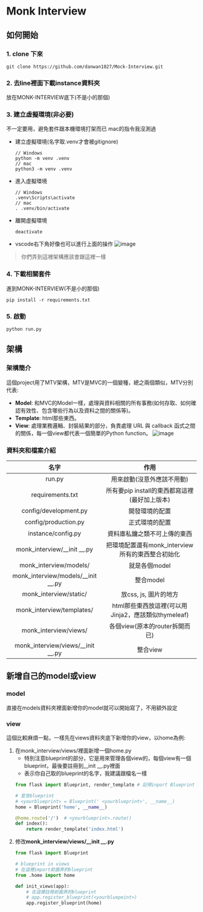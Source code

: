 # Monk Interview

## 如何開始

### 1. clone 下來
```
git clone https://github.com/danwan1027/Mock-Interview.git
```

### 2. 去line裡面下載instance資料夾
放在MONK-INTERVIEW底下(不是小的那個)

### 3. 建立虛擬環境(非必要)
不一定要用，避免套件跟本機環境打架而已
mac的指令我沒測過
* 建立虛擬環境(名字取.venv才會被gitignore)
    ```
    // Windows
    python -m venv .venv
    // mac
    python3 -m venv .venv
    ```
* 進入虛擬環境
    ```
    // Windows
    .venv\Scripts\activate
    // mac
    . .venv/bin/activate
    ```
* 離開虛擬環境
    ```
    deactivate
    ```
* vscode右下角好像也可以進行上面的操作
![image](https://hackmd.io/_uploads/HJclOe1DC.png)
> 你們弄到這裡架構應該會跟這裡一樣

### 4. 下載相關套件
進到MONK-INTERVIEW(不是小的那個)
```
pip install -r requirements.txt
```

### 5. 啟動
```
python run.py
```



## 架構

### 架構簡介
這個project用了MTV架構，MTV是MVC的一個變種，總之兩個類似，MTV分別代表:
* __Model__: 和MVC的Model一樣，處理與資料相關的所有事務(如何存取、如何確認有效性、包含哪些行為以及資料之間的關係等)。
* __Template__: html那些東西。
* __View__: 處理業務邏輯、封裝結果的部分，負責處理 URL 與 callback 函式之間的關係，每一個view都代表一個簡單的Python function。
![image](https://hackmd.io/_uploads/Bktkcg1DA.png)

### 資料夾和檔案介紹

| 名字     |    作用 |
| :-----: | :-----: |
| run.py   |   用來啟動(沒意外應該不用動)   |
| requirements.txt   |   所有要pip install的東西都寫這裡(最好加上版本)   |
| config/development.py   |   開發環境的配置   |
| config/production.py   |   正式環境的配置   |
| instance/config.py   |   資料庫私鑰之類不可上傳的東西   |
| monk_interview/__init __.py   |   把環境配置還有monk_interview所有的東西整合初始化   |
| monk_interview/models/   |   就是各個model   |
| monk_interview/models/__init __.py   |  整合model    |
| monk_interview/static/   |   放css, js, 圖片的地方   |
| monk_interview/templates/   |   html那些東西放這裡(可以用Jinja2，應該類似thymeleaf)   |
| monk_interview/views/   |   各個view(原本的router拆開而已)   |
| monk_interview/views/__init __.py   |   整合view   |

## 新增自己的model或view
### model
直接在models資料夾裡面新增你的model就可以開始寫了，不用額外設定
### view
這個比較麻煩一點，一樣先在views資料夾底下新增你的view，以home為例:
1. 在monk_interview/views/裡面新增一個home.py
    * 特別注意blueprint的部分，它是用來管理各個view的，每個view有一個blueprint，最後要註冊到__init __.py裡面
    * <yourblueprint>表示你自己取的blueprint的名字，我建議跟檔名一樣
    ```python
    from flask import Blueprint, render_template # 記得inport Blueprint

    # 宣告blueprint  
    # <yourblueprint> = Blueprint(' <yourblueprint>', __name__)
    home = Blueprint('home', __name__)  

    @home.route('/')  # <yourblueprint>.route()
    def index():
        return render_template('index.html')
    ```
2.  修改**monk_interview/views/__init __.py**
    ```python
    from flask import Blueprint

    # blueprint in views
    # 在這裡import前面弄的blueprint
    from .home import home
    
    def init_views(app):
        # 在這裡註冊前面弄的blueprint
        # app.register_blueprint(<yourbluepeint>)
        app.register_blueprint(home)
        
    ```